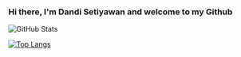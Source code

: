### Hi there, I'm Dandi Setiyawan and welcome to my Github

![GitHub Stats](https://github-readme-stats.vercel.app/api?username=WynstelleID&theme=synthwave)

[![Top Langs](https://github-readme-stats.vercel.app/api/top-langs/?username=WynstelleID&layout=compact)](https://github.com/WynstelleID/github-readme-stats)
